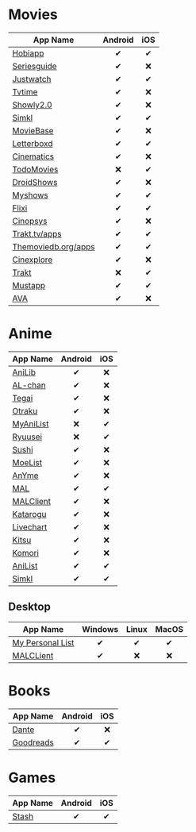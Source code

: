 # Movies

| App Name | Android | iOS | 
|-|:-:|:-:|
| [Hobiapp](https://hobiapp.com/) | ✔ | ✔ |
| [Seriesguide](https://seriesgui.de/) | ✔ | ❌ |
| [Justwatch](https://www.justwatch.com/in/apps) | ✔ | ✔ |
| [Tvtime](https://www.tvtime.com/) | ✔ | ❌ |
| [Showly2.0](https://play.google.com/store/apps/details?id=com.michaldrabik.showly2) | ✔ | ❌ |
| [Simkl](https://simkl.com/apps/?allow) | ✔ | ✔ |
| [MovieBase](https://www.moviebase.app/) | ✔ | ❌ |
| [Letterboxd](https://letterboxd.com/apps/) | ✔ | ✔ |
| [Cinematics](https://play.google.com/store/apps/details?id=com.kkings.cinematics) | ✔ | ❌ |
| [TodoMovies](https://apps.apple.com/app/id792499896) | ❌ | ✔ |
| [DroidShows](https://ltguillaume.github.io/DroidShows/) | ✔ | ❌ |
| [Myshows](https://en.myshows.me/) | ✔ | ✔ |
| [Flixi](https://flixi.com/) | ✔ | ✔ |
| [Cinopsys](https://play.google.com/store/apps/details?id=com.cinopsys.movieshows) | ✔ | ❌ |
| [Trakt.tv/apps](https://trakt.tv/apps) | ✔ | ✔ |
| [Themoviedb.org/apps](https://www.themoviedb.org/apps) | ✔ | ✔ |
| [Cinexplore](https://play.google.com/store/apps/details?id=com.fidloo.cinexplore) | ✔ | ❌ |
| [Trakt](https://trakt.tv/a/trakt-ios) | ❌ | ✔ |
| [Mustapp](https://mustapp.com/) | ✔ | ✔ |
| [AVA](https://play.google.com/store/apps/details?id=de.ava) | ✔ | ❌ |

# Anime

| App Name | Android | iOS | 
|-|:-:|:-:|
| [AniLib](https://play.google.com/store/apps/details?id=com.revolgenx.anilib) | ✔ | ❌ |
| [AL-chan](https://play.google.com/store/apps/details?id=com.zen.alchan) | ✔ | ❌ |
| [Tegai](https://play.google.com/store/apps/details?id=com.Tegaki.anime) | ✔ | ❌ |
| [Otraku](https://github.com/lotusgate/otraku) | ✔ | ❌ |
| [MyAniList](https://apps.apple.com/us/app/myanilist/id741257899) | ❌ | ✔ |
| [Ryuusei](https://apps.apple.com/us/app/ryuusei/id1347721581) | ❌ | ✔ |
| [Sushi](https://play.google.com/store/apps/details?id=com.destructo.sushi_mal) | ✔ | ❌ |
| [MoeList](https://github.com/axiel7/MoeList) | ✔ | ❌ |
| [AnYme](https://github.com/zunjae/AnYme) | ✔ | ❌ |
| [MAL](https://myanimelist.net/) | ✔ | ✔ |
| [MALClient](https://github.com/Drutol/MALClient) | ✔ | ❌ |
| [Katarogu](https://play.google.com/store/apps/details?id=com.apoorvaditya.katarogu) | ✔ | ❌ |
| [Livechart](https://play.google.com/store/apps/details?id=me.livechart.android) | ✔ | ❌ |
| [Kitsu](https://play.google.com/store/apps/details?id=com.everfox.animetrackerandroid) | ✔ | ❌ |
| [Komori](https://play.google.com/store/apps/details?id=app.komori) | ✔ | ❌ |
| [AniList](https://anilist.co/apps) | ✔ | ✔ |
| [Simkl](https://simkl.com/apps/?allow) | ✔ | ✔ |

## Desktop
| App Name | Windows | Linux | MacOS
|-|:-:|:-:|:-:|
|[My Personal List](https://github.com/SnekNOTSnake/my-personal-list)| ✔ | ✔ | ✔ |
|[MALCLient](https://github.com/Drutol/MALClient) | ✔ | ❌ | ❌ |

# Books

| App Name | Android | iOS | 
|-|:-:|:-:|
| [Dante](https://play.google.com/store/apps/details?id=at.shockbytes.dante) | ✔ | ❌ |
| [Goodreads](https://www.goodreads.com/) | ✔ | ✔ |

# Games

| App Name | Android | iOS | 
|-|:-:|:-:|
| [Stash](https://stash.games/) | ✔ | ✔ |
